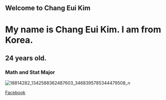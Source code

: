 ## Welcome to Chang Eui Kim

# My name is Chang Eui Kim. I am from Korea.
## 24 years old.
### Math and Stat Major



![18814282_1342588362487603_3468395785344479508_n](https://user-images.githubusercontent.com/32144702/33866889-be24645a-debe-11e7-8799-78278f4d5b5d.jpg)

[Facebook](https://www.facebook.com/michael.ce.kim?ref=bookmarks)

